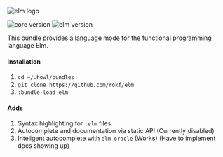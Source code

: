 
![elm logo](https://frontendmasters.com/assets/Elm.png)

![core version](https://img.shields.io/badge/core-4.0.1-4DC351.svg) ![elm version](https://img.shields.io/badge/elm-0.17.1-EBDB61.svg)

This bundle provides a language mode for the functional programming language Elm.

#### Installation
1. `cd ~/.howl/bundles`
2. `git clone https://github.com/rokf/elm`
3. `:bundle-load elm`

#### Adds
1. Syntax highlighting for `.elm` files
2. Autocomplete and documentation via static API (Currently disabled)
3. Inteligent autocomplete with `elm-oracle` (Works) (Have to implement docs showing up)
